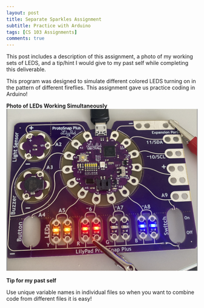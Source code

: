 ```yaml
---
layout: post
title: Separate Sparkles Assignment 
subtitle: Practice with Arduino
tags: [CS 103 Assignments]
comments: true
---
```


This post includes a description of this assignment, a photo of my working sets of LEDS, and a tip/hint I would give to my past self while completing this deliverable. 
 
This program was designed to simulate different colored LEDS turning on in the pattern of different fireflies. This assignment gave us practice coding in Arduino!  


**Photo of LEDs Working Simultaneously**
![Sparkles](https://github.com/iangdp/iangdp.github.io/blob/master/assets/img/Screen%20Shot%202023-03-16%20at%204.28.02%20PM.png?raw=true)


**Tip for my past self**

Use unique variable names in individual files so when you want to combine code from different files it is easy! 


